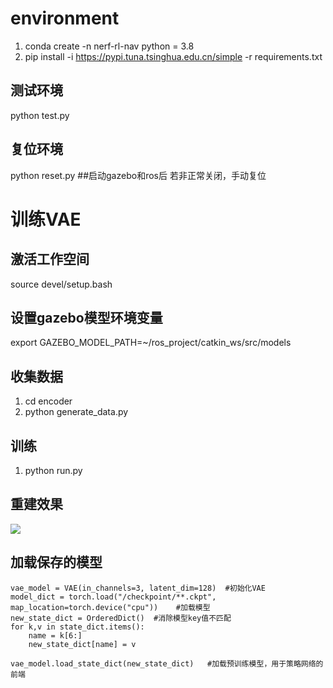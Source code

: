 # environment
1. conda create -n nerf-rl-nav python = 3.8
2. pip install -i https://pypi.tuna.tsinghua.edu.cn/simple -r requirements.txt

## 测试环境
python test.py

## 复位环境
python reset.py     ##启动gazebo和ros后 若非正常关闭，手动复位

# 训练VAE

## 激活工作空间
source devel/setup.bash

## 设置gazebo模型环境变量

export GAZEBO_MODEL_PATH=~/ros_project/catkin_ws/src/models

## 收集数据
1. cd encoder
2. python generate_data.py

## 训练
1. python run.py

## 重建效果

![](E:\new\强化学习\笔记\ros_project\图片\recons_VAE_Epoch_46.png)


## 加载保存的模型

	vae_model = VAE(in_channels=3, latent_dim=128)	#初始化VAE
	model_dict = torch.load("/checkpoint/**.ckpt", map_location=torch.device("cpu"))	#加载模型
	new_state_dict = OrderedDict()	#消除模型key值不匹配
	for k,v in state_dict.items():
		name = k[6:]
		new_state_dict[name] = v
		
	vae_model.load_state_dict(new_state_dict)	#加载预训练模型，用于策略网络的前端